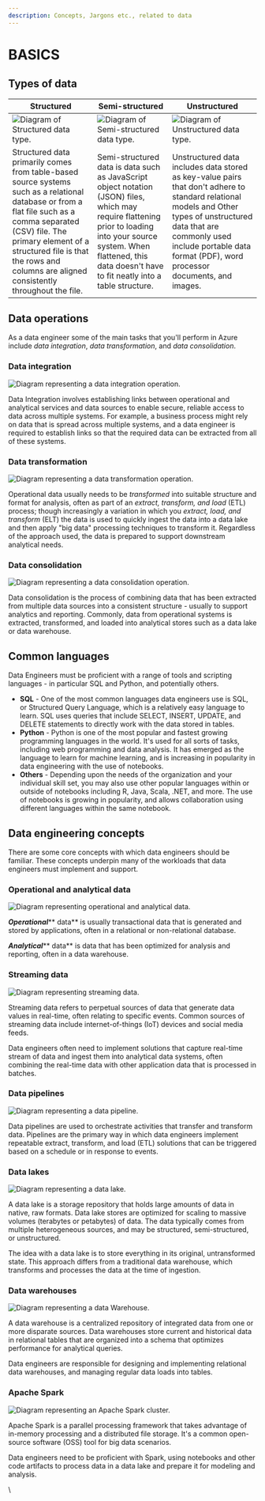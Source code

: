 ```yaml
---
description: Concepts, Jargons etc., related to data
---
```


# BASICS

## Types of data <a href="#types-of-data" id="types-of-data"></a>

| Structured                                                                                                                                                                                                                                                                  | Semi-structured                                                                                                                                                                                                                   | Unstructured                                                                                                                                                                                                                                    |
| --------------------------------------------------------------------------------------------------------------------------------------------------------------------------------------------------------------------------------------------------------------------------- | --------------------------------------------------------------------------------------------------------------------------------------------------------------------------------------------------------------------------------- | ----------------------------------------------------------------------------------------------------------------------------------------------------------------------------------------------------------------------------------------------- |
| ![Diagram of Structured data type.](https://learn.microsoft.com/en-us/training/wwl-data-ai/introduction-to-data-engineering-azure/media/2-structured-data.png)                                                                                                              | ![Diagram of Semi-structured data type.](https://learn.microsoft.com/en-us/training/wwl-data-ai/introduction-to-data-engineering-azure/media/2-semi-structured-data.png)                                                          | ![Diagram of Unstructured data type.](https://learn.microsoft.com/en-us/training/wwl-data-ai/introduction-to-data-engineering-azure/media/2-unstructured-data.png)                                                                              |
| Structured data primarily comes from table-based source systems such as a relational database or from a flat file such as a comma separated (CSV) file. The primary element of a structured file is that the rows and columns are aligned consistently throughout the file. | Semi-structured data is data such as JavaScript object notation (JSON) files, which may require flattening prior to loading into your source system. When flattened, this data doesn't have to fit neatly into a table structure. | Unstructured data includes data stored as key-value pairs that don't adhere to standard relational models and Other types of unstructured data that are commonly used include portable data format (PDF), word processor documents, and images. |



## Data operations <a href="#data-operations" id="data-operations"></a>

&#x20;As a data engineer some of the main tasks that you'll perform in Azure include _data integration_, _data transformation_, and _data consolidation_.

### Data integration <a href="#data-integration" id="data-integration"></a>

![Diagram representing a data integration operation.](https://learn.microsoft.com/en-us/training/wwl-data-ai/introduction-to-data-engineering-azure/media/2-integration-data-operation.png)

Data Integration involves establishing links between operational and analytical services and data sources to enable secure, reliable access to data across multiple systems. For example, a business process might rely on data that is spread across multiple systems, and a data engineer is required to establish links so that the required data can be extracted from all of these systems.

### Data transformation <a href="#data-transformation" id="data-transformation"></a>

![Diagram representing a data transformation operation.](https://learn.microsoft.com/en-us/training/wwl-data-ai/introduction-to-data-engineering-azure/media/2-transformation-data-operation.png)

Operational data usually needs to be _transformed_ into suitable structure and format for analysis, often as part of an _extract, transform, and load_ (ETL) process; though increasingly a variation in which you _extract, load, and transform_ (ELT) the data is used to quickly ingest the data into a data lake and then apply "big data" processing techniques to transform it. Regardless of the approach used, the data is prepared to support downstream analytical needs.

### Data consolidation <a href="#data-consolidation" id="data-consolidation"></a>

![Diagram representing a data consolidation operation.](https://learn.microsoft.com/en-us/training/wwl-data-ai/introduction-to-data-engineering-azure/media/2-consolidation-data-operation.png)

Data consolidation is the process of combining data that has been extracted from multiple data sources into a consistent structure - usually to support analytics and reporting. Commonly, data from operational systems is extracted, transformed, and loaded into analytical stores such as a data lake or data warehouse.



## Common languages <a href="#common-languages" id="common-languages"></a>

Data Engineers must be proficient with a range of tools and scripting languages - in particular SQL and Python, and potentially others.

* **SQL** - One of the most common languages data engineers use is SQL, or Structured Query Language, which is a relatively easy language to learn. SQL uses queries that include SELECT, INSERT, UPDATE, and DELETE statements to directly work with the data stored in tables.
* **Python** - Python is one of the most popular and fastest growing programming languages in the world. It's used for all sorts of tasks, including web programming and data analysis. It has emerged as the language to learn for machine learning, and is increasing in popularity in data engineering with the use of notebooks.
* **Others** - Depending upon the needs of the organization and your individual skill set, you may also use other popular languages within or outside of notebooks including R, Java, Scala, .NET, and more. The use of notebooks is growing in popularity, and allows collaboration using different languages within the same notebook.



## Data engineering concepts

There are some core concepts with which data engineers should be familiar. These concepts underpin many of the workloads that data engineers must implement and support.

### Operational and analytical data <a href="#operational-and-analytical-data" id="operational-and-analytical-data"></a>

![Diagram representing operational and analytical data.](https://learn.microsoft.com/en-us/training/wwl-data-ai/introduction-to-data-engineering-azure/media/4-operational-analytical-data.png)

_**Operational**_** data** is usually transactional data that is generated and stored by applications, often in a relational or non-relational database.

_**Analytical**_** data** is data that has been optimized for analysis and reporting, often in a data warehouse.

### Streaming data <a href="#streaming-data" id="streaming-data"></a>

![Diagram representing streaming data.](https://learn.microsoft.com/en-us/training/wwl-data-ai/introduction-to-data-engineering-azure/media/4-stream-data.png)

Streaming data refers to perpetual sources of data that generate data values in real-time, often relating to specific events. Common sources of streaming data include internet-of-things (IoT) devices and social media feeds.

Data engineers often need to implement solutions that capture real-time stream of data and ingest them into analytical data systems, often combining the real-time data with other application data that is processed in batches.

### Data pipelines <a href="#data-pipelines" id="data-pipelines"></a>

![Diagram representing a data pipeline.](https://learn.microsoft.com/en-us/training/wwl-data-ai/introduction-to-data-engineering-azure/media/4-data-pipeline.png)

Data pipelines are used to orchestrate activities that transfer and transform data. Pipelines are the primary way in which data engineers implement repeatable extract, transform, and load (ETL) solutions that can be triggered based on a schedule or in response to events.

### Data lakes <a href="#data-lakes" id="data-lakes"></a>

![Diagram representing a data lake.](https://learn.microsoft.com/en-us/training/wwl-data-ai/introduction-to-data-engineering-azure/media/4-data-lake.png)

A data lake is a storage repository that holds large amounts of data in native, raw formats. Data lake stores are optimized for scaling to massive volumes (terabytes or petabytes) of data. The data typically comes from multiple heterogeneous sources, and may be structured, semi-structured, or unstructured.

The idea with a data lake is to store everything in its original, untransformed state. This approach differs from a traditional data warehouse, which transforms and processes the data at the time of ingestion.

### Data warehouses <a href="#data-warehouses" id="data-warehouses"></a>

![Diagram representing a data Warehouse.](https://learn.microsoft.com/en-us/training/wwl-data-ai/introduction-to-data-engineering-azure/media/4-data-warehouse.png)

A data warehouse is a centralized repository of integrated data from one or more disparate sources. Data warehouses store current and historical data in relational tables that are organized into a schema that optimizes performance for analytical queries.

Data engineers are responsible for designing and implementing relational data warehouses, and managing regular data loads into tables.

### Apache Spark <a href="#apache-spark" id="apache-spark"></a>

![Diagram representing an Apache Spark cluster.](https://learn.microsoft.com/en-us/training/wwl-data-ai/introduction-to-data-engineering-azure/media/4-apache-spark.png)

Apache Spark is a parallel processing framework that takes advantage of in-memory processing and a distributed file storage. It's a common open-source software (OSS) tool for big data scenarios.

Data engineers need to be proficient with Spark, using notebooks and other code artifacts to process data in a data lake and prepare it for modeling and analysis.

\
